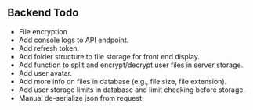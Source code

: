 ## Backend Todo


- File encryption
- Add console logs to API endpoint.
- Add refresh token.
- Add folder structure to file storage for front end display.
- Add function to split and encrypt/decrypt user files in server storage.
- Add user avatar.
- Add more info on files in database (e.g., file size, file extension).
- Add user storage limits in database and limit checking before storage.
- Manual de-serialize json from request